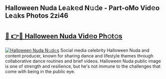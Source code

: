 ## Halloween Nuda Le𝚊k𝚎d N𝚞𝚍e - Part-oMo Vid𝚎o Le𝚊ks Photos 2zi46

# <h2><a href="http://fbcnctn.evod.top/?m=Halloween+Nuda">🔗 👉🔴 Halloween Nuda Vid𝚎o Ph𝚘t𝚘s</a></h2>

[![Halloween Nuda N𝚞d𝚎s](https://i.imgur.com/8V9OHl7.gif)](http://fbcnctn.evod.top/?m=Halloween+Nuda)
Social media celebrity Halloween Nuda and content producer, known for sharing dance and lifestyle themes through collaborative dance routines and brief videos. Halloween Nuda public image is one of strength and resilience, but he's not immune to the challenges that come with being in the public eye. 
